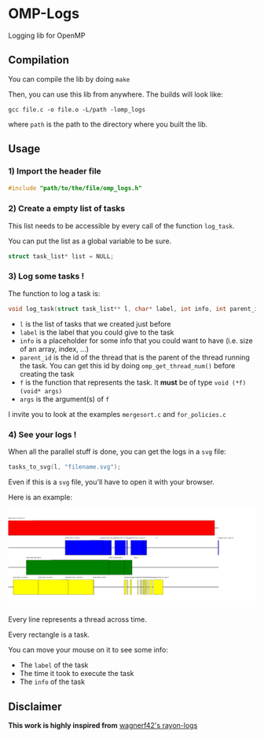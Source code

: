 # OMP-Logs
Logging lib for OpenMP

## Compilation

You can compile the lib by doing ```make```

Then, you can use this lib from anywhere.
The builds will look like:
```
gcc file.c -o file.o -L/path -lomp_logs
```
where ```path``` is the path to the directory where you built the lib.

## Usage

### 1) Import the header file

```c
#include "path/to/the/file/omp_logs.h"
```

### 2) Create a empty list of tasks

This list needs to be accessible by every call of the function ```log_task```.

You can put the list as a global variable to be sure.

```c
struct task_list* list = NULL;
```

### 3) Log some tasks !

The function to log a task is:

```c
void log_task(struct task_list** l, char* label, int info, int parent_id, void (*f)(void* args), void* args)
```
 * ```l``` is the list of tasks that we created just before
 * ```label``` is the label that you could give to the task
 * ```info``` is a placeholder for some info that you could want to have (i.e. size of an array, index, ...)
 * ```parent_id``` is the id of the thread that is the parent of the thread running the task. You can get this id by doing ```omp_get_thread_num()``` before creating the task
 * ```f``` is the function that represents the task. It **must** be of type ```void (*f)(void* args)```
 * ```args``` is the argument(s) of ```f```
 
 I invite you to look at the examples ```mergesort.c``` and ```for_policies.c```
 
 ### 4) See your logs !
 
 When all the parallel stuff is done, you can get the logs in a ```svg``` file:
 
 ```c
 tasks_to_svg(l, "filename.svg");
 ```
 Even if this is a ```svg``` file, you'll have to open it with your browser.
 
 Here is an example:
 
 ![example](https://github.com/GuilloteauQ/omp-logs/blob/master/mergesort.svg)
 
 Every line represents a thread across time.
 
 Every rectangle is a task.
 
 You can move your mouse on it to see some info:
 
  * The ```label``` of the task
  * The time it took to execute the task
  * The ```info``` of the task
 
 
## Disclaimer

**This work is highly inspired from** [wagnerf42's rayon-logs](https://github.com/wagnerf42/rayon-logs)
 
